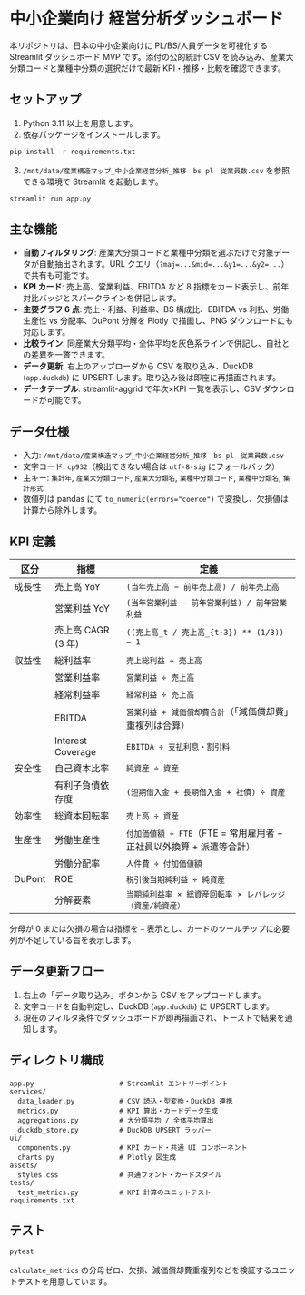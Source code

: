 # 中小企業向け 経営分析ダッシュボード

本リポジトリは、日本の中小企業向けに PL/BS/人員データを可視化する Streamlit ダッシュボード MVP です。添付の公的統計 CSV を読み込み、産業大分類コードと業種中分類の選択だけで最新 KPI・推移・比較を確認できます。

## セットアップ

1. Python 3.11 以上を用意します。
2. 依存パッケージをインストールします。

```bash
pip install -r requirements.txt
```

3. `/mnt/data/産業構造マップ_中小企業経営分析_推移　bs pl　従業員数.csv` を参照できる環境で Streamlit を起動します。

```bash
streamlit run app.py
```

## 主な機能

- **自動フィルタリング**: 産業大分類コードと業種中分類を選ぶだけで対象データが自動抽出されます。URL クエリ（`?maj=...&mid=...&y1=...&y2=...`）で共有も可能です。
- **KPI カード**: 売上高、営業利益、EBITDA など 8 指標をカード表示し、前年対比バッジとスパークラインを併記します。
- **主要グラフ 6 点**: 売上・利益、利益率、BS 構成比、EBITDA vs 利払、労働生産性 vs 分配率、DuPont 分解を Plotly で描画し、PNG ダウンロードにも対応します。
- **比較ライン**: 同産業大分類平均・全体平均を灰色系ラインで併記し、自社との差異を一瞥できます。
- **データ更新**: 右上のアップローダから CSV を取り込み、DuckDB (`app.duckdb`) に UPSERT します。取り込み後は即座に再描画されます。
- **データテーブル**: streamlit-aggrid で年次×KPI 一覧を表示し、CSV ダウンロードが可能です。

## データ仕様

- 入力: `/mnt/data/産業構造マップ_中小企業経営分析_推移　bs pl　従業員数.csv`
- 文字コード: `cp932`（検出できない場合は `utf-8-sig` にフォールバック）
- 主キー: `集計年`, `産業大分類コード`, `産業大分類名`, `業種中分類コード`, `業種中分類名`, `集計形式`
- 数値列は pandas にて `to_numeric(errors="coerce")` で変換し、欠損値は計算から除外します。

## KPI 定義

| 区分 | 指標 | 定義 |
| --- | --- | --- |
| 成長性 | 売上高 YoY | `(当年売上高 − 前年売上高) / 前年売上高` |
|  | 営業利益 YoY | `(当年営業利益 − 前年営業利益) / 前年営業利益` |
|  | 売上高 CAGR (3 年) | `((売上高_t / 売上高_{t-3}) ** (1/3)) − 1` |
| 収益性 | 総利益率 | `売上総利益 ÷ 売上高` |
|  | 営業利益率 | `営業利益 ÷ 売上高` |
|  | 経常利益率 | `経常利益 ÷ 売上高` |
|  | EBITDA | `営業利益 + 減価償却費合計`（「減価償却費」重複列は合算） |
|  | Interest Coverage | `EBITDA ÷ 支払利息・割引料` |
| 安全性 | 自己資本比率 | `純資産 ÷ 資産` |
|  | 有利子負債依存度 | `(短期借入金 + 長期借入金 + 社債) ÷ 資産` |
| 効率性 | 総資本回転率 | `売上高 ÷ 資産` |
| 生産性 | 労働生産性 | `付加価値額 ÷ FTE`（FTE = 常用雇用者 + 正社員以外換算 + 派遣等合計） |
|  | 労働分配率 | `人件費 ÷ 付加価値額` |
| DuPont | ROE | `税引後当期純利益 ÷ 純資産` |
|  | 分解要素 | `当期純利益率 × 総資産回転率 × レバレッジ（資産/純資産）` |

分母が 0 または欠損の場合は指標を `—` 表示とし、カードのツールチップに必要列が不足している旨を表示します。

## データ更新フロー

1. 右上の「データ取り込み」ボタンから CSV をアップロードします。
2. 文字コードを自動判定し、DuckDB (`app.duckdb`) に UPSERT します。
3. 現在のフィルタ条件でダッシュボードが即再描画され、トーストで結果を通知します。

## ディレクトリ構成

```
app.py                     # Streamlit エントリーポイント
services/
  data_loader.py           # CSV 読込・型変換・DuckDB 連携
  metrics.py               # KPI 算出・カードデータ生成
  aggregations.py          # 大分類平均 / 全体平均算出
  duckdb_store.py          # DuckDB UPSERT ラッパー
ui/
  components.py            # KPI カード・共通 UI コンポーネント
  charts.py                # Plotly 図生成
assets/
  styles.css               # 共通フォント・カードスタイル
tests/
  test_metrics.py          # KPI 計算のユニットテスト
requirements.txt
```

## テスト

```bash
pytest
```

`calculate_metrics` の分母ゼロ、欠損、減価償却費重複列などを検証するユニットテストを用意しています。
